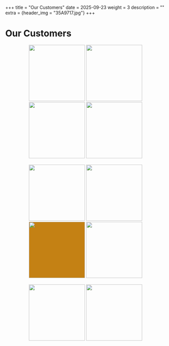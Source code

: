 +++
title = "Our Customers"
date = 2025-09-23
weight = 3
description = ""
extra = {header_img = "35A9717.jpg"}
+++

# Our Customers

<div style="text-align: center;">
  <img src="https://janddbrewing.com/content/uploads/logo2.png" style="width: 176px;" onclick="javascript:window.open('https://janddbrewing.com/')" />
  <img src="https://shoplineimg.com/media/63c656226b34ad0017b41abf/original.webp" style="width: 176px;" onclick="javascript:window.open('https://www.uglyhalfbeer.com/')" />
  <img src="https://images.squarespace-cdn.com/content/v1/5ebe3698a7f0c25a15e98dfb/1591776392157-DWI8DLW3FR0RM2WN4Y8D/%E8%94%A1%E6%B0%8F%E9%87%80%E9%85%92%E7%9A%84LOGO-02.png" style="width: 176px;" onclick="javascript:window.open('https://www.tsaisactualbrewing.net/')" />
  <img src="https://www.dbbrewery.com/userfiles/dbbrewery.phpshop.com.tw/files/20240717093730120.png" style="width: 176px;" onclick="javascript:window.open('https://www.dbbrewery.com/')" />
</div>

<br>

<div style="text-align: center;">
  <img src="https://www.zhangmen.co/img/brandlogo_2.png" style="width: 176px;" onclick="javascript:window.open('https://www.zhangmen.co/')" />
  <img src="https://headbrewers.com.tw/wp-content/uploads/2023/12/2022%E5%95%A4%E9%85%92%E9%A0%AD%E6%96%B0%E7%89%88logo_%E5%85%A8%E5%BD%A9_%E6%A9%AB%E5%BC%8F-1-1536x512.png" style="width: 176px;" onclick="javascript:window.open('https://headbrewers.com.tw/')" />
  <img src="https://i0.wp.com/www.legendbrewery.com/wp-content/uploads/2023/09/legend-logo-05.png?resize=300" style="width: 176px; background-color: #C48114" onclick="javascript:window.open('https://www.legendbrewery.com/')" />
  <img src="https://images.squarespace-cdn.com/content/v1/5acf1ce45b409bc0776e8234/1530427484304-SAF7V7JD2JIMOU5K5OE3/sambar_symbol-02.png?format=300w" style="width: 176px;" onclick="javascript:window.open('https://www.sambarbeer.com/')" />
</div>

<br>

<div style="text-align: center;">
  <img src="https://www.bunnyliquor.tw/wp-content/uploads/2023/03/Bunnyville_logo.jpg" style="width: 176px;" onclick="javascript:window.open('https://www.bunnyliquor.tw/')" />
  <img src="https://images.squarespace-cdn.com/content/v1/650bec5b0dbd9f01e8b5fda2/87200d0f-e1e0-4f09-8081-249d2e8e3ecc/Flow_Brewing.png?format=300w" style="width: 176px;" onclick="javascript:window.open('https://www.flowbrewing.beer/')" />
</div>
